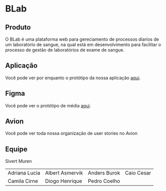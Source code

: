 # BLab

## Produto
O BLab é uma plataforma web para gereciamento de processos diarios de um laboratório de sangue, na qual está em desenvolvimento para facilitar o processo de gestão de laboratórios de exame de sangue.

## Aplicação  
<p>Você pode ver por enquanto o protótipo da nossa aplicação <a href= "https://www.figma.com/proto/UtY0PrtheYUmGJx37DKvXu/Laborat%C3%B3rio-de-Exame-de-Sangue?node-id=4-191&starting-point-node-id=4%3A191&t=wqQetzHHhzoKLYZB-1">aqui</a>.</p>

## Figma
<p>Você pode ver o protótipo de média <a href="https://www.figma.com/file/jvqSMSIrjMxfqVUOSmbXqs/CarTradeo-(Copy)?node-id=0%3A1&t=hzanEqdFZqAIZIWk-1">aqui</a>.</p>

## Avion
<p>Você pode ver toda nossa organização de user stories no Avion </p>

## Equipe

<table>
  <tr>
	    <td>
			Adriana Lucia
			<br />
	    </td>
      <td>
      Albert Asmervik
			<br />
	    </td>
      <td>
       Anders Burok
			<br/>
	    </td>
	    <td>
			Caio Cesar 
			<br />
	    </td>
   </tr>
   <tr>
	    <td>
		  Camila Cirne
			<br />
	    </td>
      <td>
		  Diogo Henrique
			<br />
	    </td>
	    <td>
			Pedro Coelho
			<br/>
	    </td>
       Sivert Muren
	    <td>
			<br/>

  </tr>
 </table>
